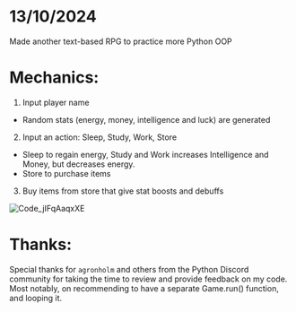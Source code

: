 # 13/10/2024

Made another text-based RPG to practice more Python OOP

# Mechanics:

1. Input player name
- Random stats (energy, money, intelligence and luck) are generated
2. Input an action: Sleep, Study, Work, Store
- Sleep to regain energy, Study and Work increases Intelligence and Money, but decreases energy.
- Store to purchase items
3. Buy items from store that give stat boosts and debuffs

![Code_jIFqAaqxXE](https://github.com/user-attachments/assets/9afc525a-bce2-4869-9b53-686b547fedad)


# Thanks:

Special thanks for `agronholm` and others from the Python Discord community for taking the time to review and provide feedback on my code. Most notably, on recommending to have a separate Game.run() function, and looping it.



